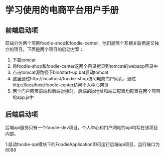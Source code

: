 # 学习使用的电商平台用户手册

## 前端启动项

前端分为两个项目foodie-shop和foodie-center，他们是两个互相关联但是又独立的项目，下面是两个项目的启动方案：

1. 下载tomcat
2. 将foodie-shop和foodie-center这两个目录拷贝到tomcat的webapp目录中
3. 点击tomcat源路径下bin/start-up.bat启动tomcat
4. 这里通过http://localhost/foodie-shop访问电商门户网页，通过http://localhost/foodie-center访问个人中心网页
5. 两个门户网页前端和后端对接时，后端的ip地址和端口配置均配置在两个项目的app.js中

## 后端启动项

后端api服务只有一个foodie-dev项目，个人中心和门户网站的api均写在该项目内部。

1.启动foodie-api模块下的FoodieApplication即可运行后端api项目，运行端口为8088

